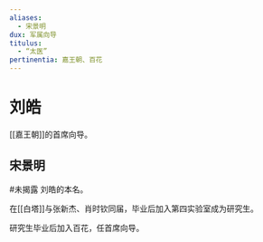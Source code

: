 ```yaml
---
aliases:
  - 宋景明
dux: 军属向导
titulus:
  - “太医”
pertinentia: 嘉王朝、百花
---
```


# 刘皓

[[嘉王朝]]的首席向导。

## 宋景明

#未揭露 刘皓的本名。

在[[白塔]]与张新杰、肖时钦同届，毕业后加入第四实验室成为研究生。

研究生毕业后加入百花，任首席向导。
